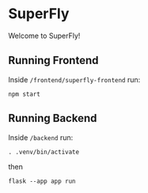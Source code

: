 # SuperFly
Welcome to SuperFly!

## Running Frontend
Inside `/frontend/superfly-frontend` run:
```
npm start
```

## Running Backend
Inside `/backend` run:
```
. .venv/bin/activate
```
then
```
flask --app app run
```